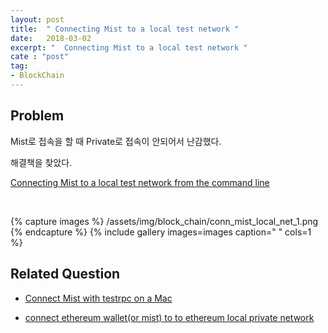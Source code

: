 ```yaml
---
layout: post
title:  " Connecting Mist to a local test network "
date:   2018-03-02
excerpt: "  Connecting Mist to a local test network "
cate : "post"
tag:
- BlockChain
---
```


## Problem

Mist로 접속을 할 때 Private로 접속이 안되어서 난감했다.

해결책을 찾았다.

[Connecting Mist to a local test network from the command line](https://github.com/ethereum/mist/wiki#connecting-mist-to-a-local-test-network-from-the-command-line)

<br>

{% capture images %}
/assets/img/block_chain/conn_mist_local_net_1.png
{% endcapture %}
{% include gallery images=images caption=" " cols=1 %} 


## Related Question

* [Connect Mist with testrpc on a Mac](https://ethereum.stackexchange.com/questions/11757/connect-mist-with-testrpc-on-a-mac)


* [connect ethereum wallet(or mist) to to ethereum local private network](https://ethereum.stackexchange.com/questions/21336/connect-ethereum-walletor-mist-to-to-ethereum-local-private-network) 
